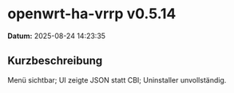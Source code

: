 # openwrt-ha-vrrp v0.5.14

**Datum:** 2025-08-24 14:23:35 

## Kurzbeschreibung
Menü sichtbar; UI zeigte JSON statt CBI; Uninstaller unvollständig.
